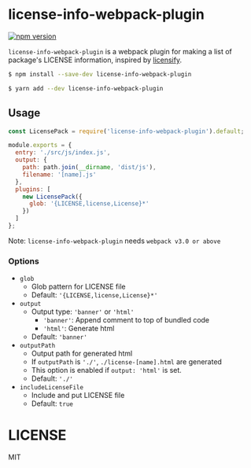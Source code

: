 # license-info-webpack-plugin

[![npm version](https://badge.fury.io/js/license-info-webpack-plugin.svg)](https://www.npmjs.com/package/license-info-webpack-plugin)

`license-info-webpack-plugin` is a webpack plugin for making a list of package's LICENSE information, inspired by [licensify](https://github.com/twada/licensify).

```sh
$ npm install --save-dev license-info-webpack-plugin
```

```sh
$ yarn add --dev license-info-webpack-plugin
```

## Usage

```js
const LicensePack = require('license-info-webpack-plugin').default;

module.exports = {
  entry: './src/js/index.js',
  output: {
    path: path.join(__dirname, 'dist/js'),
    filename: '[name].js'
  },
  plugins: [
    new LicensePack({
      glob: '{LICENSE,license,License}*'
    })
  ]
};
```

Note: `license-info-webpack-plugin` needs `webpack v3.0 or above`

### Options

- `glob`
    - Glob pattern for LICENSE file
    - Default: `'{LICENSE,license,License}*'`
- `output`
    - Output type: `'banner'` or `'html'`
        - `'banner'`: Append comment to top of bundled code
        - `'html'`: Generate html
    - Default: `'banner'`
- `outputPath`
    - Output path for generated html
    - If `outputPath` is `'./'`, `./license-[name].html` are generated
    - This option is enabled if `output: 'html'` is set.
    - Default: `'./'`
- `includeLicenseFile`
    - Include and put LICENSE file
    - Default: `true`

# LICENSE

MIT
